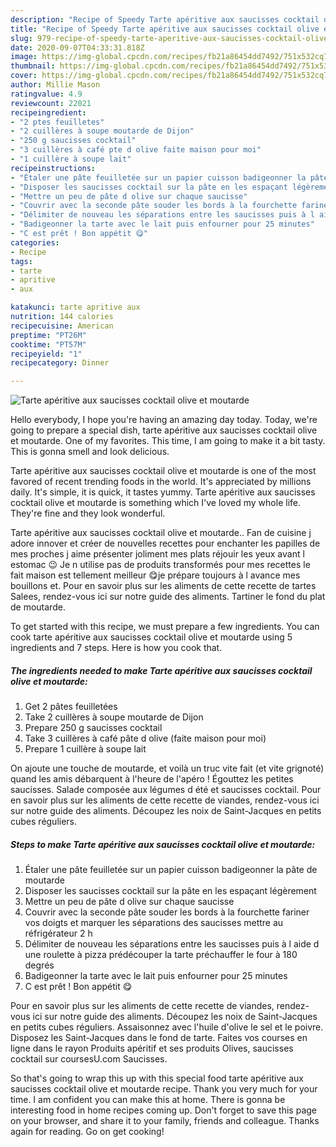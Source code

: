 ```yaml
---
description: "Recipe of Speedy Tarte apéritive aux saucisses cocktail olive et moutarde"
title: "Recipe of Speedy Tarte apéritive aux saucisses cocktail olive et moutarde"
slug: 979-recipe-of-speedy-tarte-aperitive-aux-saucisses-cocktail-olive-et-moutarde
date: 2020-09-07T04:33:31.818Z
image: https://img-global.cpcdn.com/recipes/fb21a86454dd7492/751x532cq70/tarte-aperitive-aux-saucisses-cocktail-olive-et-moutarde-photo-principale-de-la-recette.jpg
thumbnail: https://img-global.cpcdn.com/recipes/fb21a86454dd7492/751x532cq70/tarte-aperitive-aux-saucisses-cocktail-olive-et-moutarde-photo-principale-de-la-recette.jpg
cover: https://img-global.cpcdn.com/recipes/fb21a86454dd7492/751x532cq70/tarte-aperitive-aux-saucisses-cocktail-olive-et-moutarde-photo-principale-de-la-recette.jpg
author: Millie Mason
ratingvalue: 4.9
reviewcount: 22021
recipeingredient:
- "2 ptes feuilletes"
- "2 cuillères à soupe moutarde de Dijon"
- "250 g saucisses cocktail"
- "3 cuillères à café pte d olive faite maison pour moi"
- "1 cuillère à soupe lait"
recipeinstructions:
- "Étaler une pâte feuilletée sur un papier cuisson badigeonner la pâte de moutarde"
- "Disposer les saucisses cocktail sur la pâte en les espaçant légèrement"
- "Mettre un peu de pâte d olive sur chaque saucisse"
- "Couvrir avec la seconde pâte souder les bords à la fourchette fariner vos doigts et marquer les séparations des saucisses mettre au réfrigérateur 2 h"
- "Délimiter de nouveau les séparations entre les saucisses puis à l aide d une roulette à pizza prédécouper la tarte préchauffer le four à 180 degrés"
- "Badigeonner la tarte avec le lait puis enfourner pour 25 minutes"
- "C est prêt ! Bon appétit 😋"
categories:
- Recipe
tags:
- tarte
- apritive
- aux

katakunci: tarte apritive aux 
nutrition: 144 calories
recipecuisine: American
preptime: "PT26M"
cooktime: "PT57M"
recipeyield: "1"
recipecategory: Dinner

---
```



![Tarte apéritive aux saucisses cocktail olive et moutarde](https://img-global.cpcdn.com/recipes/fb21a86454dd7492/751x532cq70/tarte-aperitive-aux-saucisses-cocktail-olive-et-moutarde-photo-principale-de-la-recette.jpg)

Hello everybody, I hope you're having an amazing day today. Today, we're going to prepare a special dish, tarte apéritive aux saucisses cocktail olive et moutarde. One of my favorites. This time, I am going to make it a bit tasty. This is gonna smell and look delicious.

Tarte apéritive aux saucisses cocktail olive et moutarde is one of the most favored of recent trending foods in the world. It's appreciated by millions daily. It's simple, it is quick, it tastes yummy. Tarte apéritive aux saucisses cocktail olive et moutarde is something which I've loved my whole life. They're fine and they look wonderful.

Tarte apéritive aux saucisses cocktail olive et moutarde.. Fan de cuisine j adore innover et créer de nouvelles recettes pour enchanter les papilles de mes proches j aime présenter joliment mes plats réjouir les yeux avant l estomac 😉 Je n utilise pas de produits transformés pour mes recettes le fait maison est tellement meilleur 😋je prépare toujours à l avance mes bouillons et. Pour en savoir plus sur les aliments de cette recette de tartes Salees, rendez-vous ici sur notre guide des aliments. Tartiner le fond du plat de moutarde.


To get started with this recipe, we must prepare a few ingredients. You can cook tarte apéritive aux saucisses cocktail olive et moutarde using 5 ingredients and 7 steps. Here is how you cook that.

<!--inarticleads1-->

##### The ingredients needed to make Tarte apéritive aux saucisses cocktail olive et moutarde:

1. Get 2 pâtes feuilletées
1. Take 2 cuillères à soupe moutarde de Dijon
1. Prepare 250 g saucisses cocktail
1. Take 3 cuillères à café pâte d olive (faite maison pour moi)
1. Prepare 1 cuillère à soupe lait


On ajoute une touche de moutarde, et voilà un truc vite fait (et vite grignoté) quand les amis débarquent à l&#39;heure de l&#39;apéro ! Égouttez les petites saucisses. Salade composée aux légumes d été et saucisses cocktail. Pour en savoir plus sur les aliments de cette recette de viandes, rendez-vous ici sur notre guide des aliments. Découpez les noix de Saint-Jacques en petits cubes réguliers. 

<!--inarticleads2-->

##### Steps to make Tarte apéritive aux saucisses cocktail olive et moutarde:

1. Étaler une pâte feuilletée sur un papier cuisson badigeonner la pâte de moutarde
1. Disposer les saucisses cocktail sur la pâte en les espaçant légèrement
1. Mettre un peu de pâte d olive sur chaque saucisse
1. Couvrir avec la seconde pâte souder les bords à la fourchette fariner vos doigts et marquer les séparations des saucisses mettre au réfrigérateur 2 h
1. Délimiter de nouveau les séparations entre les saucisses puis à l aide d une roulette à pizza prédécouper la tarte préchauffer le four à 180 degrés
1. Badigeonner la tarte avec le lait puis enfourner pour 25 minutes
1. C est prêt ! Bon appétit 😋


Pour en savoir plus sur les aliments de cette recette de viandes, rendez-vous ici sur notre guide des aliments. Découpez les noix de Saint-Jacques en petits cubes réguliers. Assaisonnez avec l&#39;huile d&#39;olive le sel et le poivre. Disposez les Saint-Jacques dans le fond de tarte. Faites vos courses en ligne dans le rayon Produits apéritif et ses produits Olives, saucisses cocktail sur coursesU.com Saucisses. 

So that's going to wrap this up with this special food tarte apéritive aux saucisses cocktail olive et moutarde recipe. Thank you very much for your time. I am confident you can make this at home. There is gonna be interesting food in home recipes coming up. Don't forget to save this page on your browser, and share it to your family, friends and colleague. Thanks again for reading. Go on get cooking!

